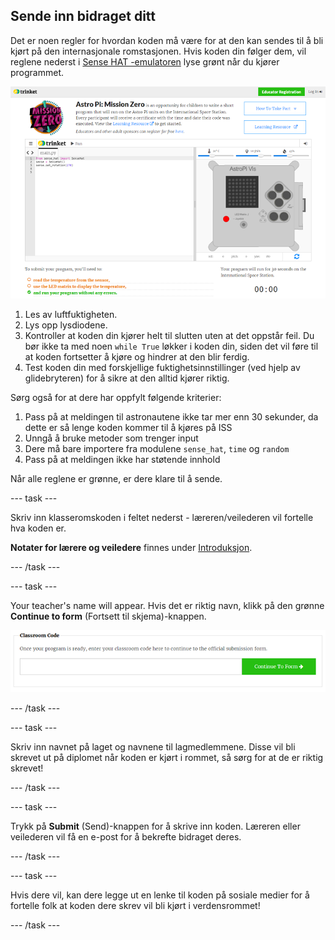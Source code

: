 ## Sende inn bidraget ditt

Det er noen regler for hvordan koden må være for at den kan sendes til å bli kjørt på den internasjonale romstasjonen. Hvis koden din følger dem, vil reglene nederst i [Sense HAT -emulatoren](https://trinket.io/mission-zero) lyse grønt når du kjører programmet.

![Validering](images/validation.png)

1. Les av luftfuktigheten.
1. Lys opp lysdiodene.
1. Kontroller at koden din kjører helt til slutten uten at det oppstår feil. Du bør ikke ta med noen `while True` løkker i koden din, siden det vil føre til at koden fortsetter å kjøre og hindrer at den blir ferdig.
1. Test koden din med forskjellige fuktighetsinnstillinger (ved hjelp av glidebryteren) for å sikre at den alltid kjører riktig.

Sørg også for at dere har oppfylt følgende kriterier:

1. Pass på at meldingen til astronautene ikke tar mer enn 30 sekunder, da dette er så lenge koden kommer til å kjøres på ISS
1. Unngå å bruke metoder som trenger input
1. Dere må bare importere fra modulene `sense_hat`, `time` og `random`
1. Pass på at meldingen ikke har støtende innhold

Når alle reglene er grønne, er dere klare til å sende.

--- task ---

Skriv inn klasseromskoden i feltet nederst - læreren/veilederen vil fortelle hva koden er.

**Notater for lærere og veiledere** finnes under [Introduksjon](https://projects.raspberrypi.org/no-NO/projects/astro-pi-mission-zero/1).

--- /task ---

--- task ---

Your teacher's name will appear. Hvis det er riktig navn, klikk på den grønne **Continue to form** (Fortsett til skjema)-knappen.

![Fortsett til skjemaet](images/continue-to-form.png)

--- /task ---

--- task ---

Skriv inn navnet på laget og navnene til lagmedlemmene. Disse vil bli skrevet ut på diplomet når koden er kjørt i rommet, så sørg for at de er riktig skrevet!

--- /task ---

--- task ---

Trykk på **Submit** (Send)-knappen for å skrive inn koden. Læreren eller veilederen vil få en e-post for å bekrefte bidraget deres.

--- /task ---

--- task ---

Hvis dere vil, kan dere legge ut en lenke til koden på sosiale medier for å fortelle folk at koden dere skrev vil bli kjørt i verdensrommet!

--- /task ---
